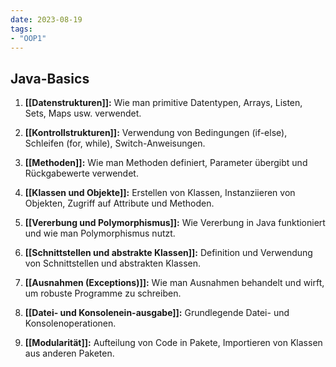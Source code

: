 ```yaml
---
date: 2023-08-19
tags:
- "OOP1"
---
```

## Java-Basics
1. **[[Datenstrukturen]]:** Wie man primitive Datentypen, Arrays, Listen, Sets, Maps usw. verwendet.

2. **[[Kontrollstrukturen]]:** Verwendung von Bedingungen (if-else), Schleifen (for, while), Switch-Anweisungen.

3. **[[Methoden]]:** Wie man Methoden definiert, Parameter übergibt und Rückgabewerte verwendet.

4. **[[Klassen und Objekte]]:** Erstellen von Klassen, Instanziieren von Objekten, Zugriff auf Attribute und Methoden.

5. **[[Vererbung und Polymorphismus]]:** Wie Vererbung in Java funktioniert und wie man Polymorphismus nutzt.

6. **[[Schnittstellen und abstrakte Klassen]]:** Definition und Verwendung von Schnittstellen und abstrakten Klassen.

7. **[[Ausnahmen (Exceptions)]]:** Wie man Ausnahmen behandelt und wirft, um robuste Programme zu schreiben.

8. **[[Datei- und Konsolenein-ausgabe]]:** Grundlegende Datei- und Konsolenoperationen.

9. **[[Modularität]]:** Aufteilung von Code in Pakete, Importieren von Klassen aus anderen Paketen.